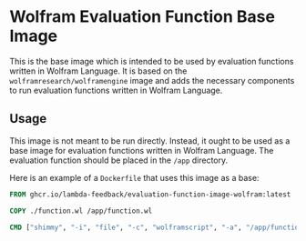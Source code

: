 # Wolfram Evaluation Function Base Image

This is the base image which is intended to be used by evaluation functions written in Wolfram Language. It is based on the `wolframresearch/wolframengine` image and adds the necessary components to run evaluation functions written in Wolfram Language.

## Usage

This image is not meant to be run directly. Instead, it ought to be used as a base image for evaluation functions written in Wolfram Language. The evaluation function should be placed in the `/app` directory.

Here is an example of a `Dockerfile` that uses this image as a base:

```Dockerfile
FROM ghcr.io/lambda-feedback/evaluation-function-image-wolfram:latest

COPY ./function.wl /app/function.wl

CMD ["shimmy", "-i", "file", "-c", "wolframscript", "-a", "/app/function.wl"]
```
